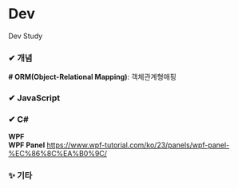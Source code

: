 # Dev
Dev Study

### ✔ 개념
**# ORM(Object-Relational Mapping)**: 객체관계형매핑  

### ✔ JavaScript

### ✔ C#
**WPF**  
**WPF Panel** https://www.wpf-tutorial.com/ko/23/panels/wpf-panel-%EC%86%8C%EA%B0%9C/  

### ✨ 기타
